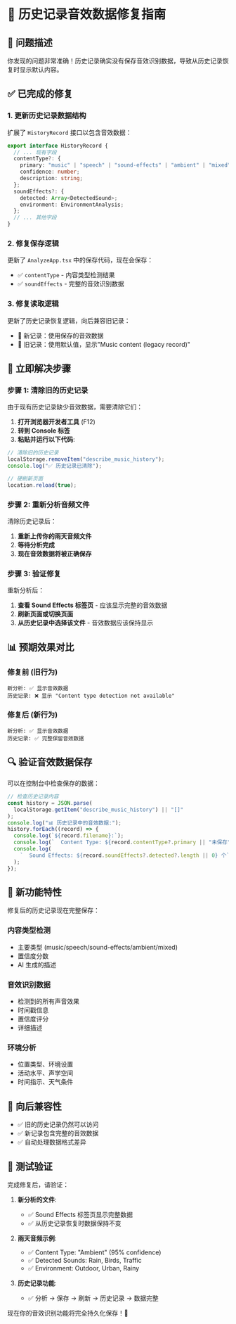 # 🔧 历史记录音效数据修复指南

## 🎯 问题描述

你发现的问题非常准确！历史记录确实没有保存音效识别数据，导致从历史记录恢复时显示默认内容。

## ✅ 已完成的修复

### 1. 更新历史记录数据结构

扩展了 `HistoryRecord` 接口以包含音效数据：

```typescript
export interface HistoryRecord {
  // ... 现有字段
  contentType?: {
    primary: "music" | "speech" | "sound-effects" | "ambient" | "mixed";
    confidence: number;
    description: string;
  };
  soundEffects?: {
    detected: Array<DetectedSound>;
    environment: EnvironmentAnalysis;
  };
  // ... 其他字段
}
```

### 2. 修复保存逻辑

更新了 `AnalyzeApp.tsx` 中的保存代码，现在会保存：

- ✅ `contentType` - 内容类型检测结果
- ✅ `soundEffects` - 完整的音效识别数据

### 3. 修复读取逻辑

更新了历史记录恢复逻辑，向后兼容旧记录：

- 🔄 新记录：使用保存的音效数据
- 🔄 旧记录：使用默认值，显示"Music content (legacy record)"

## 🚀 立即解决步骤

### 步骤 1: 清除旧的历史记录

由于现有历史记录缺少音效数据，需要清除它们：

1. **打开浏览器开发者工具** (F12)
2. **转到 Console 标签**
3. **粘贴并运行以下代码**:

```javascript
// 清除旧的历史记录
localStorage.removeItem("describe_music_history");
console.log("✅ 历史记录已清除");

// 硬刷新页面
location.reload(true);
```

### 步骤 2: 重新分析音频文件

清除历史记录后：

1. **重新上传你的雨天音频文件**
2. **等待分析完成**
3. **现在音效数据将被正确保存**

### 步骤 3: 验证修复

重新分析后：

1. **查看 Sound Effects 标签页** - 应该显示完整的音效数据
2. **刷新页面或切换页面**
3. **从历史记录中选择该文件** - 音效数据应该保持显示

## 📊 预期效果对比

### 修复前 (旧行为)

```
新分析: ✅ 显示音效数据
历史记录: ❌ 显示 "Content type detection not available"
```

### 修复后 (新行为)

```
新分析: ✅ 显示音效数据
历史记录: ✅ 完整保留音效数据
```

## 🔍 验证音效数据保存

可以在控制台中检查保存的数据：

```javascript
// 检查历史记录内容
const history = JSON.parse(
  localStorage.getItem("describe_music_history") || "[]"
);
console.log("📊 历史记录中的音效数据:");
history.forEach((record) => {
  console.log(`${record.filename}:`);
  console.log(`  Content Type: ${record.contentType?.primary || "未保存"}`);
  console.log(
    `  Sound Effects: ${record.soundEffects?.detected?.length || 0} 个`
  );
});
```

## 🎯 新功能特性

修复后的历史记录现在完整保存：

### 内容类型检测

- 主要类型 (music/speech/sound-effects/ambient/mixed)
- 置信度分数
- AI 生成的描述

### 音效识别数据

- 检测到的所有声音效果
- 时间戳信息
- 置信度评分
- 详细描述

### 环境分析

- 位置类型、环境设置
- 活动水平、声学空间
- 时间指示、天气条件

## 🔄 向后兼容性

- ✅ 旧的历史记录仍然可以访问
- ✅ 新记录包含完整的音效数据
- ✅ 自动处理数据格式差异

## 🎉 测试验证

完成修复后，请验证：

1. **新分析的文件**:

   - ✅ Sound Effects 标签页显示完整数据
   - ✅ 从历史记录恢复时数据保持不变

2. **雨天音频示例**:

   - ✅ Content Type: "Ambient" (95% confidence)
   - ✅ Detected Sounds: Rain, Birds, Traffic
   - ✅ Environment: Outdoor, Urban, Rainy

3. **历史记录功能**:
   - ✅ 分析 → 保存 → 刷新 → 历史记录 → 数据完整

现在你的音效识别功能将完全持久化保存！🎉
